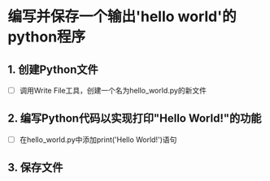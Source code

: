 # 编写并保存一个输出'hello world'的python程序

## 1. 创建Python文件

- [ ] 调用Write File工具，创建一个名为hello_world.py的新文件

## 2. 编写Python代码以实现打印"Hello World!"的功能

- [ ] 在hello_world.py中添加print('Hello World!')语句

## 3. 保存文件

